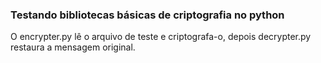### Testando bibliotecas básicas de criptografia no python

O encrypter.py lê o arquivo de teste e criptografa-o, depois decrypter.py restaura a mensagem original.
